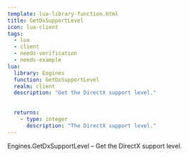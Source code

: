 ```yaml
---
template: lua-library-function.html
title: GetDxSupportLevel
icon: lua-client
tags:
  - lua
  - client
  - needs-verification
  - needs-example
lua:
  library: Engines
  function: GetDxSupportLevel
  realm: client
  description: "Get the DirectX support level."
  
  
  returns:
    - type: integer
      description: "The DirectX support level."
---
```


<div class="lua__search__keywords">
Engines.GetDxSupportLevel &#x2013; Get the DirectX support level.
</div>
